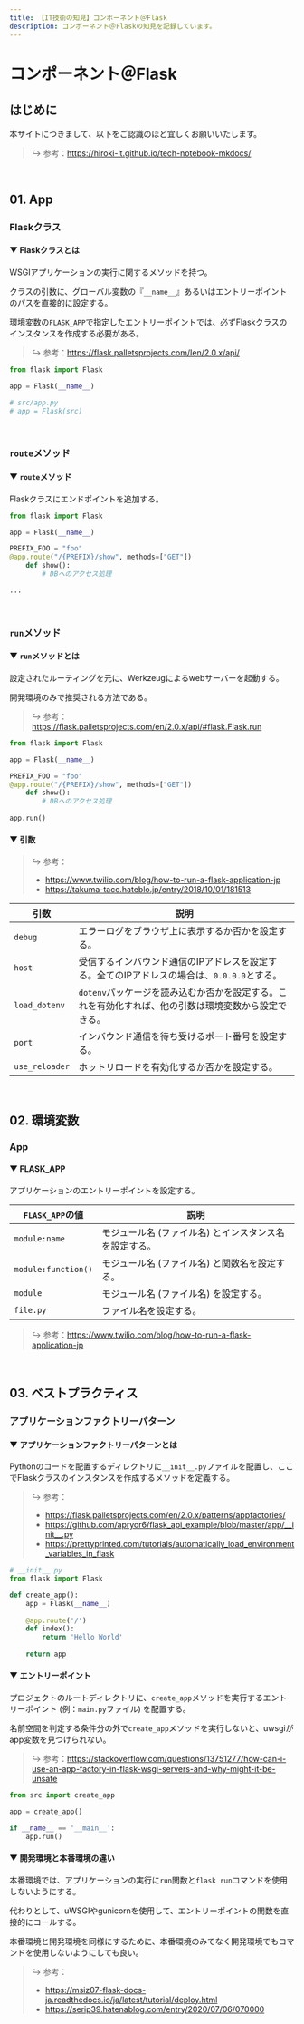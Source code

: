```yaml
---
title: 【IT技術の知見】コンポーネント＠Flask
description: コンポーネント＠Flaskの知見を記録しています。
---
```


# コンポーネント＠Flask

## はじめに

本サイトにつきまして、以下をご認識のほど宜しくお願いいたします。



> ↪️ 参考：https://hiroki-it.github.io/tech-notebook-mkdocs/

<br>

## 01. App

### Flaskクラス

#### ▼ Flaskクラスとは

WSGIアプリケーションの実行に関するメソッドを持つ。

クラスの引数に、グローバル変数の『```__name__```』あるいはエントリーポイントのパスを直接的に設定する。

環境変数の```FLASK_APP```で指定したエントリーポイントでは、必ずFlaskクラスのインスタンスを作成する必要がある。



> ↪️ 参考：https://flask.palletsprojects.com/Ien/2.0.x/api/

```python
from flask import Flask

app = Flask(__name__)

# src/app.py 
# app = Flask(src)
```

<br>

### ```route```メソッド

#### ▼ ```route```メソッド

Flaskクラスにエンドポイントを追加する。



```python
from flask import Flask

app = Flask(__name__)

PREFIX_FOO = "foo"
@app.route("/{PREFIX}/show", methods=["GET"])
    def show():
        # DBへのアクセス処理

...
```

<br>

### ```run```メソッド

#### ▼ ```run```メソッドとは

設定されたルーティングを元に、Werkzeugによるwebサーバーを起動する。

開発環境のみで推奨される方法である。



> ↪️ 参考：https://flask.palletsprojects.com/en/2.0.x/api/#flask.Flask.run

```python
from flask import Flask

app = Flask(__name__)

PREFIX_FOO = "foo"
@app.route("/{PREFIX}/show", methods=["GET"])
    def show():
        # DBへのアクセス処理
        
app.run()
```

#### ▼ 引数

> ↪️ 参考：
>
> - https://www.twilio.com/blog/how-to-run-a-flask-application-jp
> - https://takuma-taco.hateblo.jp/entry/2018/10/01/181513

| 引数               | 説明                                                                        |
|--------------------|---------------------------------------------------------------------------|
| ```debug```        | エラーログをブラウザ上に表示するか否かを設定する。                                             |
| ```host```         | 受信するインバウンド通信のIPアドレスを設定する。全てのIPアドレスの場合は、```0.0.0.0```とする。           |
| ```load_dotenv```  | ```dotenv```パッケージを読み込むか否かを設定する。これを有効化すれば、他の引数は環境変数から設定できる。 |
| ```port```         | インバウンド通信を待ち受けるポート番号を設定する。                                           |
| ```use_reloader``` | ホットリロードを有効化するか否かを設定する。                                                |

<br>

## 02. 環境変数

### App

#### ▼ FLASK_APP

アプリケーションのエントリーポイントを設定する。




| ```FLASK_APP```の値      | 説明                             |
|-------------------------|--------------------------------|
| ```module:name```       | モジュール名 (ファイル名) とインスタンス名を設定する。 |
| ```module:function()``` | モジュール名 (ファイル名) と関数名を設定する。   |
| ```module```            | モジュール名 (ファイル名) を設定する。          |
| ```file.py```           | ファイル名を設定する。                   |

> ↪️ 参考：https://www.twilio.com/blog/how-to-run-a-flask-application-jp

<br>

## 03. ベストプラクティス

### アプリケーションファクトリーパターン

#### ▼ アプリケーションファクトリーパターンとは

Pythonのコードを配置するディレクトリに```__init__.py```ファイルを配置し、ここでFlaskクラスのインスタンスを作成するメソッドを定義する。



> ↪️ 参考：
>
> - https://flask.palletsprojects.com/en/2.0.x/patterns/appfactories/
> - https://github.com/apryor6/flask_api_example/blob/master/app/__init__.py
> - https://prettyprinted.com/tutorials/automatically_load_environment_variables_in_flask

```python
# __init__.py
from flask import Flask 

def create_app():
    app = Flask(__name__)
    
    @app.route('/')
    def index():
        return 'Hello World'
    
    return app
```

#### ▼ エントリーポイント

プロジェクトのルートディレクトリに、```create_app```メソッドを実行するエントリーポイント (例：```main.py```ファイル) を配置する。

名前空間を判定する条件分の外で```create_app```メソッドを実行しないと、uwsgiがapp変数を見つけられない。



> ↪️ 参考：https://stackoverflow.com/questions/13751277/how-can-i-use-an-app-factory-in-flask-wsgi-servers-and-why-might-it-be-unsafe

```python
from src import create_app

app = create_app()

if __name__ == '__main__':
    app.run()
```

#### ▼ 開発環境と本番環境の違い

本番環境では、アプリケーションの実行に```run```関数と```flask run```コマンドを使用しないようにする。

代わりとして、uWSGIやgunicornを使用して、エントリーポイントの関数を直接的にコールする。

本番環境と開発環境を同様にするために、本番環境のみでなく開発環境でもコマンドを使用しないようにしても良い。



> ↪️ 参考：
>
> - https://msiz07-flask-docs-ja.readthedocs.io/ja/latest/tutorial/deploy.html
> - https://serip39.hatenablog.com/entry/2020/07/06/070000

